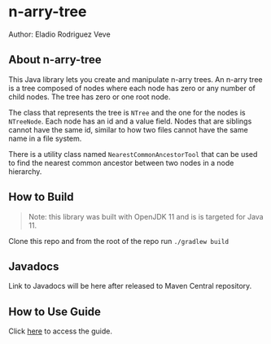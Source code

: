 # n-arry-tree

Author: Eladio Rodriguez Veve

## About n-arry-tree

This Java library lets you create and manipulate n-arry trees. An n-arry tree is a tree composed of nodes where each node has zero or any number of child nodes. The tree has zero or one root node.

The class that represents the tree is `NTree` and the one for the nodes is `NTreeNode`.
Each node has an id and a value field. Nodes that are siblings cannot have the same id, similar to how two files cannot have the same name in a file system.

There is a utility class named `NearestCommonAncestorTool` that can be used to find the nearest common ancestor between two nodes in a
node hierarchy.

## How to Build

> Note: this library was built with OpenJDK 11 and is is targeted for Java 11.

Clone this repo and from the root of the repo run `./gradlew build`

## Javadocs

Link to Javadocs will be here after released to Maven Central repository.

## How to Use Guide

Click [here](guide/guide.md) to access the guide.
